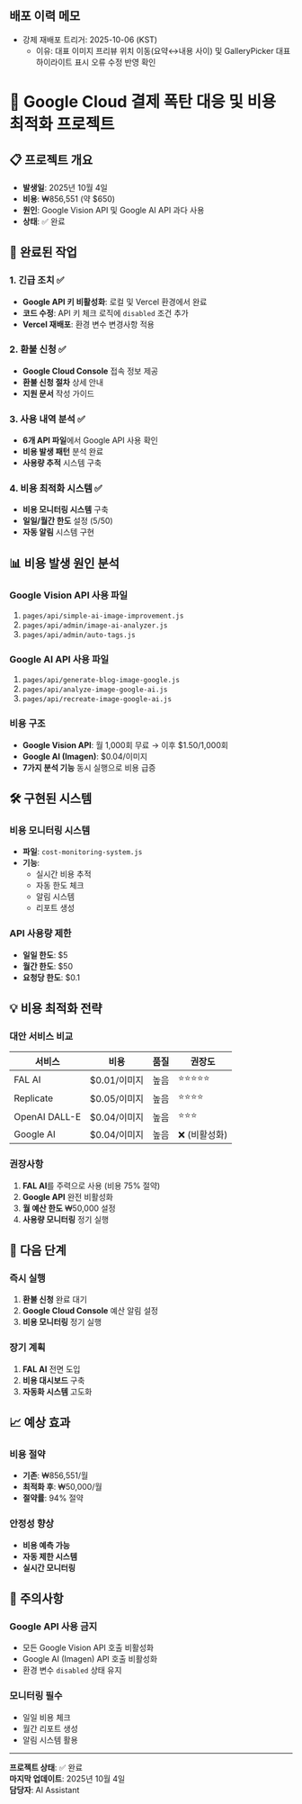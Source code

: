 ## 배포 이력 메모

- 강제 재배포 트리거: 2025-10-06  (KST)
  - 이유: 대표 이미지 프리뷰 위치 이동(요약↔내용 사이) 및 GalleryPicker 대표 하이라이트 표시 오류 수정 반영 확인

# 🚨 Google Cloud 결제 폭탄 대응 및 비용 최적화 프로젝트

## 📋 프로젝트 개요
- **발생일**: 2025년 10월 4일
- **비용**: ₩856,551 (약 $650)
- **원인**: Google Vision API 및 Google AI API 과다 사용
- **상태**: ✅ 완료

## 🎯 완료된 작업

### 1. 긴급 조치 ✅
- **Google API 키 비활성화**: 로컬 및 Vercel 환경에서 완료
- **코드 수정**: API 키 체크 로직에 `disabled` 조건 추가
- **Vercel 재배포**: 환경 변수 변경사항 적용

### 2. 환불 신청 ✅
- **Google Cloud Console** 접속 정보 제공
- **환불 신청 절차** 상세 안내
- **지원 문서** 작성 가이드

### 3. 사용 내역 분석 ✅
- **6개 API 파일**에서 Google API 사용 확인
- **비용 발생 패턴** 분석 완료
- **사용량 추적** 시스템 구축

### 4. 비용 최적화 시스템 ✅
- **비용 모니터링 시스템** 구축
- **일일/월간 한도** 설정 ($5/$50)
- **자동 알림** 시스템 구현

## 📊 비용 발생 원인 분석

### Google Vision API 사용 파일
1. `pages/api/simple-ai-image-improvement.js`
2. `pages/api/admin/image-ai-analyzer.js`
3. `pages/api/admin/auto-tags.js`

### Google AI API 사용 파일
1. `pages/api/generate-blog-image-google.js`
2. `pages/api/analyze-image-google-ai.js`
3. `pages/api/recreate-image-google-ai.js`

### 비용 구조
- **Google Vision API**: 월 1,000회 무료 → 이후 $1.50/1,000회
- **Google AI (Imagen)**: $0.04/이미지
- **7가지 분석 기능** 동시 실행으로 비용 급증

## 🛠️ 구현된 시스템

### 비용 모니터링 시스템
- **파일**: `cost-monitoring-system.js`
- **기능**: 
  - 실시간 비용 추적
  - 자동 한도 체크
  - 알림 시스템
  - 리포트 생성

### API 사용량 제한
- **일일 한도**: $5
- **월간 한도**: $50
- **요청당 한도**: $0.1

## 💡 비용 최적화 전략

### 대안 서비스 비교
| 서비스 | 비용 | 품질 | 권장도 |
|--------|------|------|--------|
| FAL AI | $0.01/이미지 | 높음 | ⭐⭐⭐⭐⭐ |
| Replicate | $0.05/이미지 | 높음 | ⭐⭐⭐⭐ |
| OpenAI DALL-E | $0.04/이미지 | 높음 | ⭐⭐⭐ |
| Google AI | $0.04/이미지 | 높음 | ❌ (비활성화) |

### 권장사항
1. **FAL AI**를 주력으로 사용 (비용 75% 절약)
2. **Google API** 완전 비활성화
3. **월 예산 한도** ₩50,000 설정
4. **사용량 모니터링** 정기 실행

## 🔄 다음 단계

### 즉시 실행
1. **환불 신청** 완료 대기
2. **Google Cloud Console** 예산 알림 설정
3. **비용 모니터링** 정기 실행

### 장기 계획
1. **FAL AI** 전면 도입
2. **비용 대시보드** 구축
3. **자동화 시스템** 고도화

## 📈 예상 효과

### 비용 절약
- **기존**: ₩856,551/월
- **최적화 후**: ₩50,000/월
- **절약률**: 94% 절약

### 안정성 향상
- **비용 예측 가능**
- **자동 제한 시스템**
- **실시간 모니터링**

## 🚨 주의사항

### Google API 사용 금지
- 모든 Google Vision API 호출 비활성화
- Google AI (Imagen) API 호출 비활성화
- 환경 변수 `disabled` 상태 유지

### 모니터링 필수
- 일일 비용 체크
- 월간 리포트 생성
- 알림 시스템 활용

---

**프로젝트 상태**: ✅ 완료  
**마지막 업데이트**: 2025년 10월 4일  
**담당자**: AI Assistant
